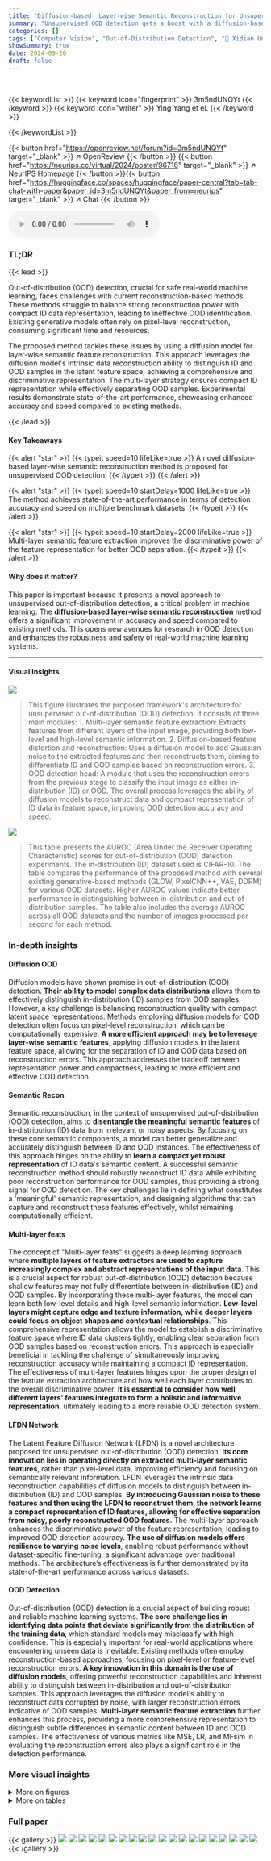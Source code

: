 ```yaml
---
title: "Diffusion-based  Layer-wise Semantic Reconstruction for Unsupervised Out-of-Distribution Detection"
summary: "Unsupervised OOD detection gets a boost with a diffusion-based approach that leverages multi-layer semantic feature reconstruction for improved accuracy and speed."
categories: []
tags: ["Computer Vision", "Out-of-Distribution Detection", "🏢 Xidian University",]
showSummary: true
date: 2024-09-26
draft: false
---
```


<br>

{{< keywordList >}}
{{< keyword icon="fingerprint" >}} 3m5ndUNQYt {{< /keyword >}}
{{< keyword icon="writer" >}} Ying Yang et el. {{< /keyword >}}
 
{{< /keywordList >}}

{{< button href="https://openreview.net/forum?id=3m5ndUNQYt" target="_blank" >}}
↗ OpenReview
{{< /button >}}
{{< button href="https://neurips.cc/virtual/2024/poster/96716" target="_blank" >}}
↗ NeurIPS Homepage
{{< /button >}}{{< button href="https://huggingface.co/spaces/huggingface/paper-central?tab=tab-chat-with-paper&paper_id=3m5ndUNQYt&paper_from=neurips" target="_blank" >}}
↗ Chat
{{< /button >}}



<audio controls>
    <source src="https://ai-paper-reviewer.com/3m5ndUNQYt/podcast.wav" type="audio/wav">
    Your browser does not support the audio element.
</audio>


### TL;DR


{{< lead >}}

Out-of-distribution (OOD) detection, crucial for safe real-world machine learning, faces challenges with current reconstruction-based methods. These methods struggle to balance strong reconstruction power with compact ID data representation, leading to ineffective OOD identification.  Existing generative models often rely on pixel-level reconstruction, consuming significant time and resources. 

The proposed method tackles these issues by using a diffusion model for layer-wise semantic feature reconstruction.  This approach leverages the diffusion model's intrinsic data reconstruction ability to distinguish ID and OOD samples in the latent feature space, achieving a comprehensive and discriminative representation. The multi-layer strategy ensures compact ID representation while effectively separating OOD samples.  Experimental results demonstrate state-of-the-art performance, showcasing enhanced accuracy and speed compared to existing methods.

{{< /lead >}}


#### Key Takeaways

{{< alert "star" >}}
{{< typeit speed=10 lifeLike=true >}} A novel diffusion-based layer-wise semantic reconstruction method is proposed for unsupervised OOD detection. {{< /typeit >}}
{{< /alert >}}

{{< alert "star" >}}
{{< typeit speed=10 startDelay=1000 lifeLike=true >}} The method achieves state-of-the-art performance in terms of detection accuracy and speed on multiple benchmark datasets. {{< /typeit >}}
{{< /alert >}}

{{< alert "star" >}}
{{< typeit speed=10 startDelay=2000 lifeLike=true >}} Multi-layer semantic feature extraction improves the discriminative power of the feature representation for better OOD separation. {{< /typeit >}}
{{< /alert >}}

#### Why does it matter?
This paper is important because it presents a novel approach to unsupervised out-of-distribution detection, a critical problem in machine learning.  The **diffusion-based layer-wise semantic reconstruction** method offers a significant improvement in accuracy and speed compared to existing methods. This opens new avenues for research in OOD detection and enhances the robustness and safety of real-world machine learning systems.

------
#### Visual Insights



![](https://ai-paper-reviewer.com/3m5ndUNQYt/figures_2_1.jpg)

> This figure illustrates the proposed framework's architecture for unsupervised out-of-distribution (OOD) detection. It consists of three main modules: 1. Multi-layer semantic feature extraction: Extracts features from different layers of the input image, providing both low-level and high-level semantic information.  2. Diffusion-based feature distortion and reconstruction: Uses a diffusion model to add Gaussian noise to the extracted features and then reconstructs them, aiming to differentiate ID and OOD samples based on reconstruction errors. 3. OOD detection head:  A module that uses the reconstruction errors from the previous stage to classify the input image as either in-distribution (ID) or OOD.  The overall process leverages the ability of diffusion models to reconstruct data and compact representation of ID data in feature space, improving OOD detection accuracy and speed.





![](https://ai-paper-reviewer.com/3m5ndUNQYt/tables_5_1.jpg)

> This table presents the AUROC (Area Under the Receiver Operating Characteristic) scores for out-of-distribution (OOD) detection experiments.  The in-distribution (ID) dataset used is CIFAR-10. The table compares the performance of the proposed method with several existing generative-based methods (GLOW, PixelCNN++, VAE, DDPM) for various OOD datasets.  Higher AUROC values indicate better performance in distinguishing between in-distribution and out-of-distribution samples.  The table also includes the average AUROC across all OOD datasets and the number of images processed per second for each method.





### In-depth insights


#### Diffusion OOD
Diffusion models have shown promise in out-of-distribution (OOD) detection.  **Their ability to model complex data distributions** allows them to effectively distinguish in-distribution (ID) samples from OOD samples.  However, a key challenge is balancing reconstruction quality with compact latent space representations.  Methods employing diffusion models for OOD detection often focus on pixel-level reconstruction, which can be computationally expensive.  **A more efficient approach may be to leverage layer-wise semantic features**, applying diffusion models in the latent feature space, allowing for the separation of ID and OOD data based on reconstruction errors. This approach addresses the tradeoff between representation power and compactness, leading to more efficient and effective OOD detection.

#### Semantic Recon
Semantic reconstruction, in the context of unsupervised out-of-distribution (OOD) detection, aims to **disentangle the meaningful semantic features** of in-distribution (ID) data from irrelevant or noisy aspects.  By focusing on these core semantic components, a model can better generalize and accurately distinguish between ID and OOD instances.  The effectiveness of this approach hinges on the ability to **learn a compact yet robust representation** of ID data's semantic content.  A successful semantic reconstruction method should robustly reconstruct ID data while exhibiting poor reconstruction performance for OOD samples, thus providing a strong signal for OOD detection.  The key challenges lie in defining what constitutes a 'meaningful' semantic representation, and designing algorithms that can capture and reconstruct these features effectively, whilst remaining computationally efficient.

#### Multi-layer feats
The concept of "Multi-layer feats" suggests a deep learning approach where **multiple layers of feature extractors are used to capture increasingly complex and abstract representations of the input data**.  This is a crucial aspect for robust out-of-distribution (OOD) detection because shallow features may not fully differentiate between in-distribution (ID) and OOD samples.  By incorporating these multi-layer features, the model can learn both low-level details and high-level semantic information. **Low-level layers might capture edge and texture information, while deeper layers could focus on object shapes and contextual relationships**.  This comprehensive representation allows the model to establish a discriminative feature space where ID data clusters tightly, enabling clear separation from OOD samples based on reconstruction errors. This approach is especially beneficial in tackling the challenge of simultaneously improving reconstruction accuracy while maintaining a compact ID representation. The effectiveness of multi-layer features hinges upon the proper design of the feature extraction architecture and how well each layer contributes to the overall discriminative power.  **It is essential to consider how well different layers' features integrate to form a holistic and informative representation**, ultimately leading to a more reliable OOD detection system.

#### LFDN Network
The Latent Feature Diffusion Network (LFDN) is a novel architecture proposed for unsupervised out-of-distribution (OOD) detection.  **Its core innovation lies in operating directly on extracted multi-layer semantic features**, rather than pixel-level data, improving efficiency and focusing on semantically relevant information. LFDN leverages the intrinsic data reconstruction capabilities of diffusion models to distinguish between in-distribution (ID) and OOD samples.  **By introducing Gaussian noise to these features and then using the LFDN to reconstruct them, the network learns a compact representation of ID features, allowing for effective separation from noisy, poorly reconstructed OOD features.**  The multi-layer approach enhances the discriminative power of the feature representation, leading to improved OOD detection accuracy.  **The use of diffusion models offers resilience to varying noise levels**, enabling robust performance without dataset-specific fine-tuning, a significant advantage over traditional methods. The architecture’s effectiveness is further demonstrated by its state-of-the-art performance across various datasets.

#### OOD Detection
Out-of-distribution (OOD) detection is a crucial aspect of building robust and reliable machine learning systems.  **The core challenge lies in identifying data points that deviate significantly from the distribution of the training data**, which standard models may misclassify with high confidence.  This is especially important for real-world applications where encountering unseen data is inevitable.  Existing methods often employ reconstruction-based approaches, focusing on pixel-level or feature-level reconstruction errors.  **A key innovation in this domain is the use of diffusion models**, offering powerful reconstruction capabilities and inherent ability to distinguish between in-distribution and out-of-distribution samples. This approach leverages the diffusion model's ability to reconstruct data corrupted by noise, with larger reconstruction errors indicative of OOD samples.  **Multi-layer semantic feature extraction** further enhances this process, providing a more comprehensive representation to distinguish subtle differences in semantic content between ID and OOD samples.  The effectiveness of various metrics like MSE, LR, and MFsim in evaluating the reconstruction errors also plays a significant role in the detection performance.


### More visual insights

<details>
<summary>More on figures
</summary>


![](https://ai-paper-reviewer.com/3m5ndUNQYt/figures_3_1.jpg)

> This figure shows the architecture of a residual block (ResBlock) used in the Latent Feature Diffusion Network (LFDN).  The ResBlock consists of a main branch and a residual branch. The main branch includes Groupnorm, SiLU, and Linear layers. The residual branch consists of three linear layers and a SiLU activation function. The time embedding is also incorporated into the residual block. The outputs of the main and residual branches are then summed together to produce the final output of the ResBlock.


![](https://ai-paper-reviewer.com/3m5ndUNQYt/figures_7_1.jpg)

> This figure shows the evolution of the MFsim score distributions for both in-distribution (ID) and out-of-distribution (OOD) samples across different datasets (CIFAR-10 as ID, others as OOD).  The left panel displays the distributions at the first epoch of training, while the right panel shows the distributions after the model has been trained. The comparison highlights the model's improved ability to distinguish between ID and OOD samples after training, as evidenced by the greater separation of distributions in the right panel. This visual representation demonstrates the effectiveness of the proposed diffusion-based layer-wise semantic reconstruction framework for unsupervised OOD detection.


![](https://ai-paper-reviewer.com/3m5ndUNQYt/figures_8_1.jpg)

> The figure shows the performance of the proposed method with different sampling time steps (t). The x-axis represents the sampling time step, while the y-axis shows AUROC and FPR@95TPR.  The results demonstrate how the performance changes with different noise levels added during the feature distortion process. It helps to find the optimal noise level for better OOD detection performance. 


![](https://ai-paper-reviewer.com/3m5ndUNQYt/figures_8_2.jpg)

> This figure shows a schematic of the proposed diffusion-based layer-wise semantic reconstruction framework for unsupervised OOD detection.  It consists of three main modules: a multi-layer semantic feature extraction module that processes the input image and extracts features at multiple levels, a diffusion-based feature distortion and reconstruction module that adds noise to the features and uses a diffusion network to reconstruct them, and an OOD detection head module that uses the reconstruction error to classify the input as either in-distribution (ID) or out-of-distribution (OOD).


![](https://ai-paper-reviewer.com/3m5ndUNQYt/figures_15_1.jpg)

> This figure shows the distribution of MFsim scores for both in-distribution (ID) and out-of-distribution (OOD) samples at the beginning and end of training.  The change in distribution demonstrates the model's improved ability to distinguish between ID and OOD samples over time.  The ID samples' MFsim scores become more tightly clustered around a lower value, while the OOD samples remain more dispersed and have higher scores. This visualization supports the effectiveness of the model's reconstruction process in separating ID and OOD data in the feature space.


![](https://ai-paper-reviewer.com/3m5ndUNQYt/figures_15_2.jpg)

> This figure shows the distribution of MFsim scores for both in-distribution (ID) and out-of-distribution (OOD) samples at the beginning and end of training.  The plots illustrate how the model's ability to distinguish between ID and OOD samples improves during training. The distribution of MFsim scores for ID samples becomes more concentrated near 0, while the distribution for OOD samples remains relatively flat.


![](https://ai-paper-reviewer.com/3m5ndUNQYt/figures_18_1.jpg)

> This figure shows the distribution of reconstruction errors (MSE) for both in-distribution (ID) and out-of-distribution (OOD) samples at the pixel level.  The different colored curves represent different datasets. The purpose is to illustrate that at the pixel level, it is difficult to distinguish ID and OOD samples based on reconstruction error alone, as the distributions overlap significantly.


![](https://ai-paper-reviewer.com/3m5ndUNQYt/figures_18_2.jpg)

> This figure shows the distribution of MFsim scores for both in-distribution (ID) and out-of-distribution (OOD) samples at the beginning and end of training.  The change in distribution demonstrates the model's improved ability to distinguish ID from OOD data over time, as the reconstruction error for ID samples decreases while that of OOD samples remains relatively stable. This illustrates the efficacy of the proposed diffusion-based layer-wise semantic reconstruction framework for unsupervised OOD detection.


![](https://ai-paper-reviewer.com/3m5ndUNQYt/figures_18_3.jpg)

> This figure illustrates the proposed framework for unsupervised out-of-distribution detection. The framework consists of three main modules: 1. Multi-layer semantic feature extraction which extracts features from multiple layers of a CNN; 2. Diffusion-based feature distortion and reconstruction that applies a diffusion model for feature reconstruction after adding Gaussian noise to multi-layer semantic features; and 3. OOD detection head module which evaluates the reconstruction error for OOD detection. 


</details>




<details>
<summary>More on tables
</summary>


![](https://ai-paper-reviewer.com/3m5ndUNQYt/tables_6_1.jpg)
> This table presents a comparison of the proposed method's AUROC (Area Under the Receiver Operating Characteristic) scores against several pixel-level and feature-level generative baselines on various OOD (Out-of-Distribution) detection tasks.  The CIFAR-10 dataset is used as the in-distribution dataset.  Higher AUROC values indicate better performance in distinguishing in-distribution from out-of-distribution samples. The table also includes the number of images processed per second for each method.

![](https://ai-paper-reviewer.com/3m5ndUNQYt/tables_7_1.jpg)
> This table presents the Area Under the Receiver Operating Characteristic (AUROC) scores for out-of-distribution (OOD) detection using the CelebA dataset as the in-distribution data.  It compares the performance of the proposed method with existing generative-based methods (VAE, DDPM, and AutoEncoder) across multiple OOD datasets.  Higher AUROC values signify better performance in distinguishing between in-distribution and out-of-distribution samples.

![](https://ai-paper-reviewer.com/3m5ndUNQYt/tables_7_2.jpg)
> This table presents the AUROC (Area Under the Receiver Operating Characteristic) scores for out-of-distribution (OOD) detection on various datasets.  The in-distribution (ID) dataset used for training the models is CIFAR-10. The table compares the performance of the proposed diffusion-based layer-wise semantic reconstruction method with several existing generative-based methods, including GLOW, PixelCNN++, VAE, and DDPM.  Higher AUROC scores indicate better performance in distinguishing between in-distribution and out-of-distribution samples.  The table also includes the speed of processing images for each method, indicating the computational efficiency.

![](https://ai-paper-reviewer.com/3m5ndUNQYt/tables_8_1.jpg)
> This table presents the ablation study results on the impact of different network parameters in LFDN on the AUROC metric.  It compares the average AUROC across six datasets (SVHN, LSUN-C, LSUN-R, iSUN, Textures, Places365) using two different linear layer dimensions (Linear=720 and Linear=1440) and two different numbers of ResBlocks (Number=8 and Number=16) within the LFDN.  It shows how variations in these network parameters affect the model's performance, indicating the robustness of the MFsim metric in providing effective OOD detection capabilities even under conditions of reduced network size.

![](https://ai-paper-reviewer.com/3m5ndUNQYt/tables_13_1.jpg)
> This table presents the AUROC (Area Under the Receiver Operating Characteristic) scores for out-of-distribution (OOD) detection using different generative models.  The in-distribution dataset used for training is CIFAR-10. The table compares the performance of the proposed method against several baseline generative models (GLOW, PixelCNN++, VAE, DDPM) and a variant of the proposed model using an autoencoder instead of the Latent Feature Diffusion Network (LFDN).  Higher AUROC values indicate better performance in distinguishing in-distribution from out-of-distribution samples.  The table also includes the number of images processed per second for each method.

![](https://ai-paper-reviewer.com/3m5ndUNQYt/tables_13_2.jpg)
> This table compares the AUROC (Area Under the Receiver Operating Characteristic) scores achieved by the proposed method against several pixel-level and feature-level generative baselines for out-of-distribution (OOD) detection on various datasets.  CIFAR-10 is used as the in-distribution (ID) dataset, and various other datasets are used as out-of-distribution (OOD) datasets.  The table highlights the superior performance of the proposed method, particularly when using the MFsim (Multi-layer Feature Similarity) metric, which demonstrates state-of-the-art results across multiple OOD datasets compared to other methods such as VAE and DDPM.

![](https://ai-paper-reviewer.com/3m5ndUNQYt/tables_14_1.jpg)
> This table compares the performance of the proposed diffusion-based layer-wise semantic reconstruction method for unsupervised OOD detection against several other generative-based methods on the CIFAR-10 dataset.  It shows AUROC (Area Under the Receiver Operating Characteristic) scores, a common metric for evaluating the performance of OOD detection systems.  The results are broken down by dataset used for out-of-distribution (OOD) testing and the specific method used.  The table also shows the inference speed of each method in images per second. Higher AUROC scores and faster inference speeds indicate better performance.

![](https://ai-paper-reviewer.com/3m5ndUNQYt/tables_15_1.jpg)
> This table presents the AUROC (Area Under the Receiver Operating Characteristic) values for out-of-distribution (OOD) detection using CIFAR-10 as the in-distribution dataset.  It compares the performance of the proposed method against several existing generative-based methods, including GLOW, PixelCNN++, VAE, and DDPM.  Higher AUROC scores indicate better performance in distinguishing in-distribution from out-of-distribution samples.  The table also shows the inference speed (images per second) for each method.

![](https://ai-paper-reviewer.com/3m5ndUNQYt/tables_15_2.jpg)
> This table presents the Area Under the Receiver Operating Characteristic (AUROC) values for out-of-distribution (OOD) detection using various generative models.  The in-distribution dataset used is CIFAR-10, and the results are compared against several baselines (GLOW, PixelCNN++, VAE, DDPM). The table also includes results for three variants of the proposed method (ours(+MSE), ours(+LR), ours(+MFsim)), highlighting the superior performance achieved by the proposed method.

![](https://ai-paper-reviewer.com/3m5ndUNQYt/tables_16_1.jpg)
> This table presents the False Positive Rate at 95% True Positive Rate (FPR95) and the Area Under the Receiver Operating Characteristic curve (AUROC) for different OOD detection methods.  The in-distribution dataset is CIFAR-10, and the out-of-distribution dataset is CIFAR-100.  The methods are categorized into Classification-Based, Pixel-Generative-Based, and Feature-Generative-Based.  The table shows the performance of each method in terms of both FPR95 and AUROC, allowing for comparison across different approaches and identifying the best-performing method.

![](https://ai-paper-reviewer.com/3m5ndUNQYt/tables_16_2.jpg)
> This table compares the performance of the proposed method against the Diffuard method for out-of-distribution (OOD) detection.  The in-distribution dataset used is CIFAR-10, while the out-of-distribution datasets are CIFAR-100 and TinyImageNet.  The metrics used for comparison are AUROC (Area Under the Receiver Operating Characteristic curve) and FPR95 (False Positive Rate at 95% true positive rate). Higher AUROC values and lower FPR95 values indicate better performance.

![](https://ai-paper-reviewer.com/3m5ndUNQYt/tables_17_1.jpg)
> This table compares the AUROC (Area Under the Receiver Operating Characteristic) values achieved by the proposed method against the LMD (Likelihood Regret Metric) method.  The comparison is done across multiple in-distribution (ID) and out-of-distribution (OOD) dataset combinations.  The results show the AUROC scores for each combination and provide an average performance across all the combinations.

![](https://ai-paper-reviewer.com/3m5ndUNQYt/tables_17_2.jpg)
> This table compares the AUROC (Area Under the Receiver Operating Characteristic) scores of the proposed diffusion-based method against two other generative models (AutoEncoder and Variational Autoencoder) for out-of-distribution (OOD) detection.  The comparison uses CIFAR-10 as the in-distribution dataset and several other datasets as out-of-distribution datasets. The table highlights the superior performance of the diffusion-based approach, particularly in terms of AUROC scores and inference speed.

![](https://ai-paper-reviewer.com/3m5ndUNQYt/tables_18_1.jpg)
> This table presents the AUROC (Area Under the Receiver Operating Characteristic) scores for out-of-distribution (OOD) detection using various generative models.  The in-distribution dataset used is CIFAR-10.  The table compares the performance of several pixel-level and feature-level generative methods, including GLOW, PixelCNN++, VAE, DDPM, AutoEncoder, and the proposed method (ours) using different metrics (MSE, LR, MFsim). The best results are highlighted in bold, showing the superior performance of the proposed method in terms of AUROC.  Additionally, the number of images processed per second is also listed, showing a significant speed improvement for the proposed approach.

</details>




### Full paper

{{< gallery >}}
<img src="https://ai-paper-reviewer.com/3m5ndUNQYt/1.png" class="grid-w50 md:grid-w33 xl:grid-w25" />
<img src="https://ai-paper-reviewer.com/3m5ndUNQYt/2.png" class="grid-w50 md:grid-w33 xl:grid-w25" />
<img src="https://ai-paper-reviewer.com/3m5ndUNQYt/3.png" class="grid-w50 md:grid-w33 xl:grid-w25" />
<img src="https://ai-paper-reviewer.com/3m5ndUNQYt/4.png" class="grid-w50 md:grid-w33 xl:grid-w25" />
<img src="https://ai-paper-reviewer.com/3m5ndUNQYt/5.png" class="grid-w50 md:grid-w33 xl:grid-w25" />
<img src="https://ai-paper-reviewer.com/3m5ndUNQYt/6.png" class="grid-w50 md:grid-w33 xl:grid-w25" />
<img src="https://ai-paper-reviewer.com/3m5ndUNQYt/7.png" class="grid-w50 md:grid-w33 xl:grid-w25" />
<img src="https://ai-paper-reviewer.com/3m5ndUNQYt/8.png" class="grid-w50 md:grid-w33 xl:grid-w25" />
<img src="https://ai-paper-reviewer.com/3m5ndUNQYt/9.png" class="grid-w50 md:grid-w33 xl:grid-w25" />
<img src="https://ai-paper-reviewer.com/3m5ndUNQYt/10.png" class="grid-w50 md:grid-w33 xl:grid-w25" />
<img src="https://ai-paper-reviewer.com/3m5ndUNQYt/11.png" class="grid-w50 md:grid-w33 xl:grid-w25" />
<img src="https://ai-paper-reviewer.com/3m5ndUNQYt/12.png" class="grid-w50 md:grid-w33 xl:grid-w25" />
<img src="https://ai-paper-reviewer.com/3m5ndUNQYt/13.png" class="grid-w50 md:grid-w33 xl:grid-w25" />
<img src="https://ai-paper-reviewer.com/3m5ndUNQYt/14.png" class="grid-w50 md:grid-w33 xl:grid-w25" />
<img src="https://ai-paper-reviewer.com/3m5ndUNQYt/15.png" class="grid-w50 md:grid-w33 xl:grid-w25" />
<img src="https://ai-paper-reviewer.com/3m5ndUNQYt/16.png" class="grid-w50 md:grid-w33 xl:grid-w25" />
<img src="https://ai-paper-reviewer.com/3m5ndUNQYt/17.png" class="grid-w50 md:grid-w33 xl:grid-w25" />
<img src="https://ai-paper-reviewer.com/3m5ndUNQYt/18.png" class="grid-w50 md:grid-w33 xl:grid-w25" />
<img src="https://ai-paper-reviewer.com/3m5ndUNQYt/19.png" class="grid-w50 md:grid-w33 xl:grid-w25" />
<img src="https://ai-paper-reviewer.com/3m5ndUNQYt/20.png" class="grid-w50 md:grid-w33 xl:grid-w25" />
{{< /gallery >}}